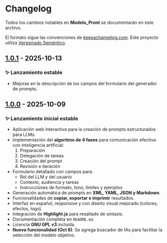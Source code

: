 # Changelog

Todos los cambios notables en **Modelo_Pront** se documentarán en este archivo.

El formato sigue las convenciones de [keepachangelog.com](https://keepachangelog.com/en/1.0.0/).
Este proyecto utiliza [Versionado Semántico](https://semver.org/spec/v2.0.0.html).

## [1.0.1] - 2025-10-13

### ✨ Lanzamiento estable

- Mejoras en la descripción de los campos del formulario del generador de prompts.

[1.0.1]: https://github.com/mac100185/Modelo_Pront/releases/tag/v1.0.1

## [1.0.0] - 2025-10-09

### ✨ Lanzamiento inicial estable

- Aplicación web interactiva para la creación de prompts estructurados para LLMs.
- Implementación del **algoritmo de 4 fases** para comunicación efectiva con inteligencia artificial:
  1. Preparación
  2. Delegación de tareas
  3. Creación del prompt
  4. Revisión e iteración
- Formulario detallado con campos para:
  - Rol del LLM y del usuario
  - Contexto, audiencia y tareas
  - Instrucciones de formato, tono, límites y ejemplos
- Generación automática de prompts en **XML, YAML, JSON y Markdown**.
- Funcionalidades de **copiar, exportar e imprimir** resultados.
- Interfaz en español, responsive y con diseño visual mejorado (colores, efectos, logo).
- Integración de **Highlight.js** para resaltado de sintaxis.
- Documentación completa en `README.md`.
- Licencia **GNU GPL v3** incluida.
- **Nueva funcionalidad (Oct 8)**: Se agrega buscador de IAs para facilitar la selección del modelo objetivo.

[1.0.0]: https://github.com/mac100185/Modelo_Pront/releases/tag/v1.0.0
